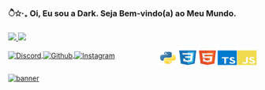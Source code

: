 ###  ੈ✩‧₊ Oi, Eu sou a Dark. Seja Bem-vindo(a) ao Meu Mundo.
##

<div align="left">
  <a href="https://github.com/Dark-nesss2">
    <img height="150em" src="https://github-readme-stats.vercel.app/api?username=Dark-nesss2&show_icons=true&theme=dark&include_all_commits=true&count_private=true"/>
  <img height="150em" src="https://github-readme-stats.vercel.app/api/top-langs/?username=Dark-nesss2&layout=compact&langs_count=7&theme=dark"/>
</div>
  <div style="display: inline_block"><br>
  <img align="center" alt="Discord" src="https://img.shields.io/badge/GitHub-100000?style=for-the-badge&logo=github&logoColor=white">
  <img align="center" alt="Github" src="https://img.shields.io/badge/Discord-7289DA?style=for-the-badge&logo=discord&logoColor=white"> 
  <img align="center" alt="Instagram" src="https://img.shields.io/badge/Instagram-E4405F?style=for-the-badge&logo=instagram&logoColor=white">
  <img align="right" alt="Js" height="30" width="40" src="https://raw.githubusercontent.com/devicons/devicon/master/icons/javascript/javascript-plain.svg">
  <img align="right" alt="Ts" height="30" width="40" src="https://raw.githubusercontent.com/devicons/devicon/master/icons/typescript/typescript-plain.svg">
  <img align="right" alt="HTML" height="30" width="40" src="https://raw.githubusercontent.com/devicons/devicon/master/icons/html5/html5-original.svg">
  <img align="right" alt="CSS" height="30" width="40" src="https://raw.githubusercontent.com/devicons/devicon/master/icons/css3/css3-original.svg">
  <img align="right" alt="Python" height="30" width="40" src="https://raw.githubusercontent.com/devicons/devicon/master/icons/python/python-original.svg">
    
</div>
  
  ##
  
![banner](https://media.discordapp.net/attachments/971504474612985879/974336995067314176/unknown.png?width=1120&height=223)

  
